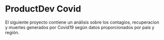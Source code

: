 # ProductDev Covid
El siguiente proyecto contiene un análisis sobre los contagios, recuperacion y muertes generados por Covid19 según datos proporcionados por país y región. 